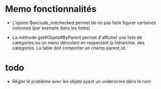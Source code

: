 
# Memo fonctionnalités

- L'option $exclude_notchecked permet de ne pas faire figurer certaines colonnes (par exemple dans les listes)

- La méthode get#Objets#ByParent permet d'afficher une liste de catégories ou un menu déroulant en respectant la hiérarchie.
des catégories. La table doit comporter un champ parent_id.


# todo
+ Régler le problème avec les objets ayant un underscore dans le nom
